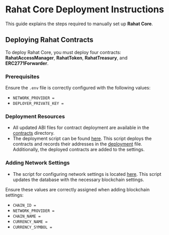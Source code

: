 # Rahat Core Deployment Instructions

This guide explains the steps required to manually set up **Rahat Core**.

## Deploying Rahat Contracts

To deploy Rahat Core, you must deploy four contracts: **RahatAccessManager**, **RahatToken**, **RahatTreasury**, and **ERC2771Forwarder**.

### Prerequisites

Ensure the `.env` file is correctly configured with the following values:

- `NETWORK_PROVIDER =`
- `DEPLOYER_PRIVATE_KEY =`

### Deployment Resources

- All updated ABI files for contract deployment are available in the [contracts](https://github.com/rahataid/rahat-platform/tree/main/tools/scripts/contracts) directory.
- The deployment script can be found [here](https://github.com/rahataid/rahat-platform/blob/main/tools/scripts/local-setup/web3_setup/projectSeed.ts). This script deploys the contracts and records their addresses in the [deployment](https://github.com/rahataid/rahat-platform/blob/main/tools/scripts/local-setup/web3_setup/deployments/contracts.json) file. Additionally, the deployed contracts are added to the settings.

### Adding Network Settings

- The script for configuring network settings is located [here](https://github.com/rahataid/rahat-platform/blob/main/tools/scripts/local-setup/web3_setup/settingsSeed.ts). This script updates the database with the necessary blockchain settings.
    
Ensure these values are correctly assigned when adding blockchain settings:

- `CHAIN_ID =`
- `NETWORK_PROVIDER =`
- `CHAIN_NAME =`
- `CURRENCY_NAME =`
- `CURRENCY_SYMBOL =`
